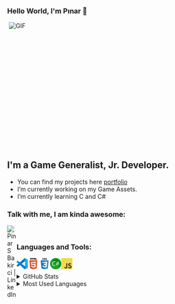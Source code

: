 ### Hello World, I'm Pınar  👋

 <img align="right" alt="GIF" src="https://github.com/arsentieva/arsentieva/blob/main/code.gif?raw=true" width="500" height="320" />


## I'm a Game Generalist, Jr. Developer.
- You can find my projects here [portfolio]
- I’m currently working on my Game Assets.
- I’m currently learning C and C#
  
### Talk with me, I am kinda awesome:
[<img align="left" alt="Pinar S Bakirci | LinkedIn" width="22px" src="https://cdn.jsdelivr.net/npm/simple-icons@v3/icons/linkedin.svg" />][linkedin]

<br />

### Languages and Tools:

<img align="left" alt="Visual Studio Code" width="26px" src="https://raw.githubusercontent.com/github/explore/80688e429a7d4ef2fca1e82350fe8e3517d3494d/topics/visual-studio-code/visual-studio-code.png" />
<img align="left" alt="HTML5" width="26px" src="https://raw.githubusercontent.com/github/explore/80688e429a7d4ef2fca1e82350fe8e3517d3494d/topics/html/html.png" />
<img align="left" alt="CSS3" width="26px" src="https://raw.githubusercontent.com/github/explore/80688e429a7d4ef2fca1e82350fe8e3517d3494d/topics/css/css.png" />
<img align="left" alt="CSharp" width="26px" src="https://raw.githubusercontent.com/github/explore/80688e429a7d4ef2fca1e82350fe8e3517d3494d/topics/csharp/csharp.png" />
<img align="left" alt="JavaScript" width="26px" src="https://raw.githubusercontent.com/github/explore/80688e429a7d4ef2fca1e82350fe8e3517d3494d/topics/javascript/javascript.png" />
<br />
<br />


<details>
  <summary> GitHub Stats</summary>

  <img align="left" alt="Pınar's GitHub Stats" src="https://github-readme-stats.vercel.app/api?username=pnars&show_icons=true&hide_border=true" />

</details>

<details>
  <summary> Most Used Languages</summary>

<img align="left" alt="Pınar's GitHub Top Languages" src="https://github-readme-stats.vercel.app/api/top-langs/?username=pnars" />

</details>

[website]: 
[youtube]: 
[instagram]: https://www.instagram.com/bakircipinars/
[linkedin]: https://linkedin.com/in/pinarsbakirci
[portfolio]: https://psuratoglubakirci.myportfolio.com/
